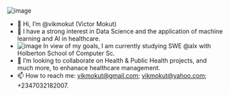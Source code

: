 ![image](https://user-images.githubusercontent.com/29519472/188288707-83e85bfe-89b8-4c40-971b-a310c0f1cd2a.png)


- 👋 Hi, I’m @vikmokut (Victor Mokut)
- 👀 I have a strong interest in Data Science and the application of machine learning and AI in healthcare.
- ![image](https://user-images.githubusercontent.com/29519472/188281486-dca1fff3-31a2-403a-a0c4-849afd2efcef.png)
In view of my goals, I am currently studying SWE @alx with Holberton School of Computer Sc.
- 💞️ I’m looking to collaborate on Health & Public Health projects, and much more, to enhanace healthcare management.
- 📫 How to reach me: vikmokut@gmail.com; vikmokut@yahoo.com; +2347032182007.

<!---
vikmokut/vikmokut is a ✨ special ✨ repository because its `README.md` (this file) appears on your GitHub profile.
You can click the Preview link to take a look at your changes.
--->
